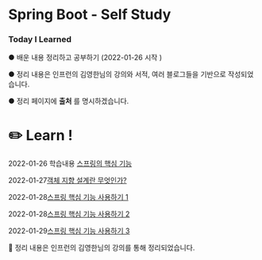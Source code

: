 <h1> Spring Boot - Self Study 
  <h3>Today I Learned </h3>
●  배운 내용 정리하고 공부하기 (2022-01-26 시작 )<br>

● 정리 내용은 인프런의 김영한님의 강의와 서적, 여러 블로그들을 기반으로 작성되었습니다.

● 정리 페이지에 __출처__ 를 명시하겠습니다.

# ✏️ Learn ! 

2022-01-26 학습내용 [스프링의 핵심 기능](https://github.com/JustDoJeon/Spring-Core-Study/blob/master/TIL/Spring00.md)

2022-01-27[객체 지향 설계란 무엇인가?](https://github.com/JustDoJeon/Spring-Core-Study/blob/master/TIL/Spring01.md)

2022-01-28[스프링 핵심 기능 사용하기 1](https://github.com/JustDoJeon/Spring-Core-Study/blob/master/TIL/Spring02.md)

2022-01-28[스프링 핵심 기능 사용하기 2](https://github.com/JustDoJeon/Spring-Core-Study/blob/master/TIL/Spring03.md)

2022-01-29[스프링 핵심 기능 사용하기 3](https://github.com/JustDoJeon/Spring-Core-Study/blob/master/TIL/Spring03.md)


📕 정리 내용은 인프런의 김영한님의 강의를 통해 정리되었습니다.





